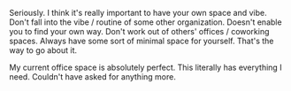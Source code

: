 Seriously. I think it's really important to have your own space and vibe. Don't fall into the vibe / routine of some other organization. Doesn't enable you to find your own way. Don't work out of others' offices / coworking spaces. Always have some sort of minimal space for yourself. That's the way to go about it.

My current office space is absolutely perfect. This literally has everything I need. Couldn't have asked for anything more.